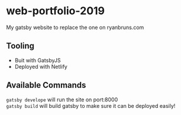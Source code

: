 # web-portfolio-2019
My gatsby website to replace the one on ryanbruns.com

## Tooling

- Buit with GatsbyJS
- Deployed with Netlify

## Available Commands

` gatsby develope ` will run the site on port:8000 <br>
` gatsby build ` will build gatsby to make sure it can be deployed easily!
